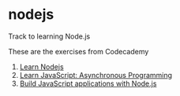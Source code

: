 # nodejs
Track to learning Node.js

These are the exercises from Codecademy 
1. [Learn Nodejs](https://www.codecademy.com/enrolled/courses/learn-node-js)
2. [Learn JavaScript: Asynchronous Programming](https://www.codecademy.com/enrolled/courses/asynchronous-javascript)
3. [Build JavaScript applications with Node.js]([https://www.codecademy.com/enrolled/courses/asynchronous-javascript](https://learn.microsoft.com/en-us/training/paths/build-javascript-applications-nodejs/)https://learn.microsoft.com/en-us/training/paths/build-javascript-applications-nodejs/)


